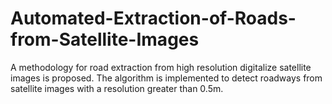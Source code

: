 # Automated-Extraction-of-Roads-from-Satellite-Images
A methodology for road extraction from high resolution digitalize satellite images  is proposed.  The  algorithm is implemented to detect roadways from satellite images with a resolution greater than  0.5m.
